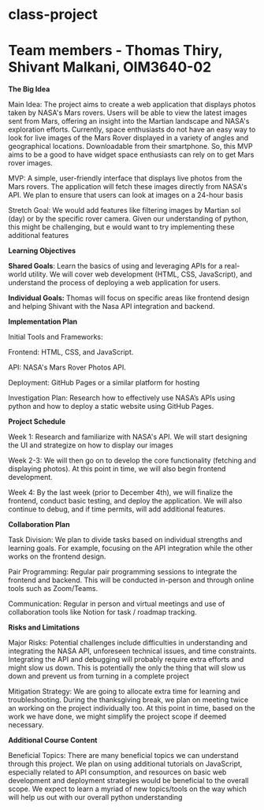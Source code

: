 # class-project
# Team members - Thomas Thiry, Shivant Malkani, OIM3640-02

**The Big Idea**

Main Idea: The project aims to create a web application that displays photos taken by NASA's Mars rovers. Users will be able to view the latest images sent from Mars, offering an insight into the Martian landscape and NASA's exploration efforts. Currently, space enthusiasts do not have an easy way to look for live images of the Mars Rover displayed in a variety of angles and geographical locations. Downloadable from their smartphone. So, this MVP aims to be a good to have widget space enthusiasts can rely on to get Mars rover images. 

MVP: A simple, user-friendly interface that displays live photos from the Mars rovers. The application will fetch these images directly from NASA's API. We plan to ensure that users can look at images on a 24-hour basis 

Stretch Goal: We would add features like filtering images by Martian sol (day) or by the specific rover camera. Given our understanding of python, this might be challenging, but e would want to try implementing these additional features 

**Learning Objectives**

**Shared Goals**: Learn the basics of using and leveraging APIs for a real-world utility. We will cover web development (HTML, CSS, JavaScript), and understand the process of deploying a web application for users. 

**Individual Goals:** Thomas will focus on specific areas like frontend design and helping Shivant with the Nasa API integration and backend.  

**Implementation Plan**

Initial Tools and Frameworks: 

Frontend: HTML, CSS, and JavaScript.  

API: NASA's Mars Rover Photos API. 

Deployment: GitHub Pages or a similar platform for hosting  

Investigation Plan: Research how to effectively use NASA’s APIs using python and how to deploy a static website using GitHub Pages. 

**Project Schedule** 

Week 1: Research and familiarize with NASA's API. We will start designing the UI and strategize on how to display our images 

Week 2-3: We will then go on to develop the core functionality (fetching and displaying photos). At this point in time, we will also begin frontend development. 

Week 4: By the last week (prior to December 4th), we will finalize the frontend, conduct basic testing, and deploy the application. We will also continue to debug, and if time permits, will add additional features. 

**Collaboration Plan** 

Task Division: We plan to divide tasks based on individual strengths and learning goals. For example, focusing on the API integration while the other works on the frontend design. 

Pair Programming: Regular pair programming sessions to integrate the frontend and backend. This will be conducted in-person and through online tools such as Zoom/Teams.  

Communication: Regular in person and virtual meetings and use of collaboration tools like Notion for task / roadmap tracking. 

**Risks and Limitations** 

Major Risks: Potential challenges include difficulties in understanding and integrating the NASA API, unforeseen technical issues, and time constraints. Integrating the API and debugging will probably require extra efforts and might slow us down. This is potentially the only the thing that will slow us down and prevent us from turning in a complete project 

Mitigation Strategy: We are going to allocate extra time for learning and troubleshooting. During the thanksgiving break, we plan on meeting twice an working on the project individually too. At this point in time, based on the work we have done, we might simplify the project scope if deemed necessary. 

**Additional Course Content** 

Beneficial Topics: There are many beneficial topics we can understand through this project. We plan on using additional tutorials on JavaScript, especially related to API consumption, and resources on basic web development and deployment strategies would be beneficial to the overall scope. We expect to learn a myriad of new topics/tools on the way which will help us out with our overall python understanding 

 

 
